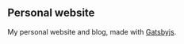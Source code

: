 ## Personal website

My personal website and blog, made with [Gatsbyjs](https://www.gatsbyjs.org/).
